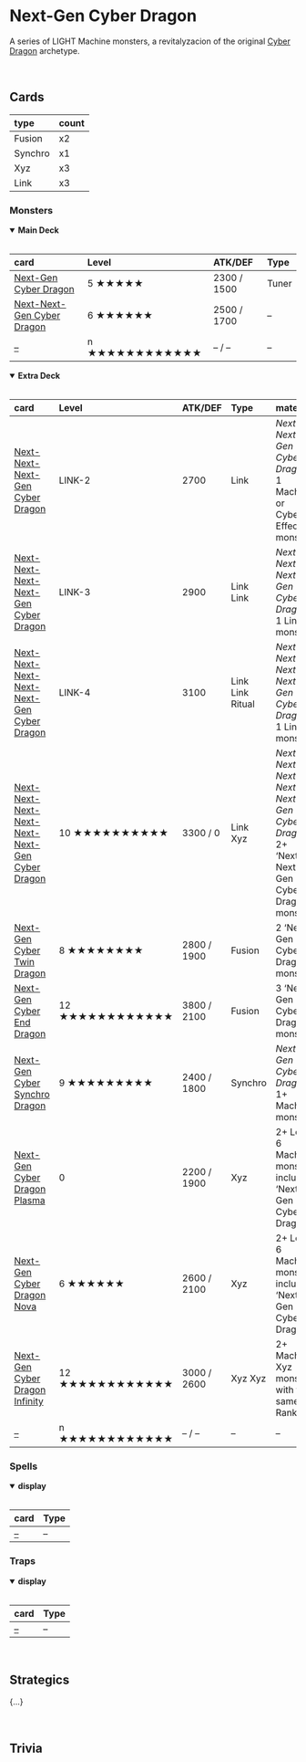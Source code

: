 # Next-Gen Cyber Dragon

A series of LIGHT Machine monsters, a revitalyzacion of the original [Cyber Dragon](https://yugipedia.com/wiki/Cyber_Dragon_(archetype)) archetype.


<br>


## Cards

| type | count |
| :--- | :---- |
| Fusion  | x2 |
| Synchro | x1 |
| Xyz     | x3 |
| Link    | x3 |

### Monsters

<details open>
  <summary> <b> Main Deck </b> </summary> <br>

| card | Level | ATK/DEF | Type |
| :--- | :---- | :------ | :--- |
| [Next-Gen Cyber Dragon](../cards/monsters/standard/Next-Gen%20Cyber%20Dragon.md) | 5 ★★★★★ | 2300 / 1500 | Tuner |
| [Next-Next-Gen Cyber Dragon](../cards/monsters/standard/Next-Next-Gen%20Cyber%20Dragon.md) | 6 ★★★★★★ | 2500 / 1700 | – |
| [–](../cards/monsters/standard/–.md) | n ★★★★★★★★★★★★ | – / – | – |

</details>

<details open>
  <summary> <b> Extra Deck </b> </summary> <br>

| card | Level | ATK/DEF | Type | material |
| :--- | :---- | :------ | :--- | :------- |
| [Next-Next-Next-Gen Cyber Dragon](../cards/monsters/link/Next-Next-Next-Gen%20Cyber%20Dragon.md) | LINK-2 | 2700 | Link | *Next-Next-Gen Cyber Dragon* + 1 Machine or Cyberse Effect monster |
| [Next-Next-Next-Next-Gen Cyber Dragon](../cards/monsters/link/Next-Next-Next-Next-Gen%20Cyber%20Dragon.md) | LINK-3 | 2900 | Link Link | *Next-Next-Next-Gen Cyber Dragon* + 1 Link monster |
| [Next-Next-Next-Next-Next-Gen Cyber Dragon](../cards/monsters/link/Next-Next-Next-Next-Next-Gen%20Cyber%20Dragon.md) | LINK-4 | 3100 | Link Link Ritual | *Next-Next-Next-Next-Gen Cyber Dragon* + 1 Link monster |
| [Next-Next-Next-Next-Next-Next-Gen Cyber Dragon](../cards/monsters/xyz/Next-Next-Next-Next-Next-Next-Gen%20Cyber%20Dragon.md) | 10 ★★★★★★★★★★ | 3300 / 0 | Link Xyz | *Next-Next-Next-Next-Next-Gen Cyber Dragon* + 2+ ‘Next-Next-Gen Cyber Dragon’ monsters |
| [Next-Gen Cyber Twin Dragon](../cards/monsters/fusion/Next-Gen%20Cyber%20Twin%20Dragon.md) | 8 ★★★★★★★★ | 2800 / 1900 | Fusion | 2 ‘Next-Gen Cyber Dragon’ monsters |
| [Next-Gen Cyber End Dragon](../cards/monsters/fusion/Next-Gen%20Cyber%20End%20Dragon.md) | 12 ★★★★★★★★★★★★ | 3800 / 2100 | Fusion | 3 ‘Next-Gen Cyber Dragon’ monsters |
| [Next-Gen Cyber Synchro Dragon](../cards/monsters/synchro/Next-Gen%20Cyber%20Synchro%20Dragon.md) | 9 ★★★★★★★★★ | 2400 / 1800 | Synchro | *Next-Gen Cyber Dragon* + 1+ Machine monsters |
| [Next-Gen Cyber Dragon Plasma](../cards/monsters/xyz/Next-Gen%20Cyber%20Dragon%20Plasma.md) | 0 | 2200 / 1900 | Xyz | 2+ Level 6 Machine monsters, including ‘Next-Gen Cyber Dragon’ |
| [Next-Gen Cyber Dragon Nova](../cards/monsters/xyz/Next-Gen%20Cyber%20Dragon%20Nova.md) | 6 ★★★★★★ | 2600 / 2100 | Xyz | 2+ Level 6 Machine monsters, including ‘Next-Gen Cyber Dragon’ |
| [Next-Gen Cyber Dragon Infinity](../cards/monsters/xyz/Next-Gen%20Cyber%20Dragon%20Infinity.md) | 12 ★★★★★★★★★★★★ | 3000 / 2600 | Xyz Xyz | 2+ Machine Xyz monsters with the same Rank |
| [–](../cards/monsters/–/–.md) | n ★★★★★★★★★★★★ | – / – | – | – |

</details>

### Spells

<details open>
  <summary> <b> display </b> </summary> <br>

| card | Type |
| :--- | :--- |
| [–](../cards/spells/–.md) | – |

</details>

### Traps

<details open>
  <summary> <b> display </b> </summary> <br>

| card | Type |
| :--- | :--- |
| [–](../cards/traps/–.md) | – |

</details>


<br>


## Strategics

{...}


<br>


## Trivia
